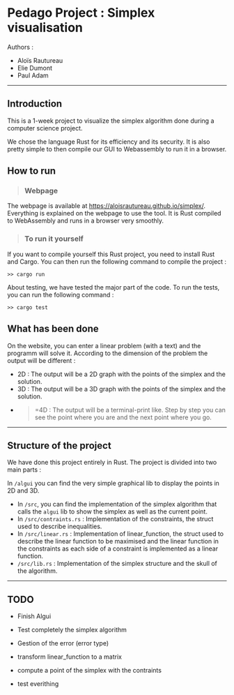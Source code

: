 # Pedago Project : Simplex visualisation

Authors :

- Aloïs Rautureau
- Elie Dumont
- Paul Adam

---

## **Introduction**
This is a 1-week project to visualize the simplex algorithm done during a computer science project. 
    
We chose the language Rust for its efficiency and its security. It is also pretty simple to then compile our GUI to Webassembly to run it in a browser.

## **How to run**
> ### Webpage
The webpage is available at https://aloisrautureau.github.io/simplex/. Everything is explained on the webpage to use the tool. It is Rust compiled to WebAssembly and runs in a browser very smoothly.

> ### To run it yourself
If you want to compile yourself this Rust project, you need to install Rust and Cargo. You can then run the following command to compile the project :

```
>> cargo run
```

About testing, we have tested the major part of the code. To run the tests, you can run the following command :

```
>> cargo test
```

## What has been done
On the website, you can enter a linear problem (with a text) and the programm will solve it. According to the dimension of the problem the output will be different :
- 2D : The output will be a 2D graph with the points of the simplex and the solution.
- 3D : The output will be a 3D graph with the points of the simplex and the solution.
- >=4D : The output will be a terminal-print like. Step by step you can see the point where you are and the next point where you go.

---

## Structure of the project

We have done this project entirely in Rust. The project is divided into two main parts :

In ```/algui``` you can find the very simple graphical lib to display the points in 2D and 3D.

- In ```/src```, you can find the implementation of the simplex algorithm that calls the ```algui``` lib to show the simplex as well as the current point.
- In ```/src/contraints.rs``` : Implementation of the constraints, the struct used to describe inequalities.
- In ```/src/linear.rs``` : Implementation of linear_function, the struct used to describe the linear function to be maximised and the linear function in the constraints as each side of a constraint is implemented as a linear function.
- ```/src/lib.rs``` : Implementation of the simplex structure and the skull of the algorithm.

---

## TODO

- Finish Algui
- Test completely the simplex algorithm


- Gestion of the error (error type)
- transform linear_function to a matrix
- compute a point of the simplex with the contraints
- test everithing
